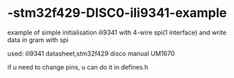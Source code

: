 # -stm32f429-DISC0-ili9341-example
example of simple initialisation ili9341 with 4-wire spi(1 interface) and write data in gram with spi

used: ili9341 datasheet,stm32f429 disco manual UM1670

if u need to change pins, u can do it in defines.h
